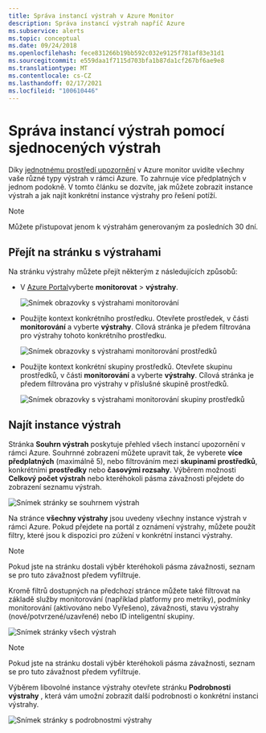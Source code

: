 ```yaml
---
title: Správa instancí výstrah v Azure Monitor
description: Správa instancí výstrah napříč Azure
ms.subservice: alerts
ms.topic: conceptual
ms.date: 09/24/2018
ms.openlocfilehash: fece831266b19bb592c032e9125f781af83e31d1
ms.sourcegitcommit: e559daa1f7115d703bfa1b87da1cf267bf6ae9e8
ms.translationtype: MT
ms.contentlocale: cs-CZ
ms.lasthandoff: 02/17/2021
ms.locfileid: "100610446"
---
```

# <a name="manage-alert-instances-with-unified-alerts"></a>Správa instancí výstrah pomocí sjednocených výstrah

Díky [jednotnému prostředí upozornění](../platform/alerts-overview.md) v Azure monitor uvidíte všechny vaše různé typy výstrah v rámci Azure. To zahrnuje více předplatných v jednom podokně. V tomto článku se dozvíte, jak můžete zobrazit instance výstrah a jak najít konkrétní instance výstrahy pro řešení potíží.

> [!NOTE]
> Můžete přistupovat jenom k výstrahám generovaným za posledních 30 dní.

## <a name="go-to-the-alerts-page"></a>Přejít na stránku s výstrahami

Na stránku výstrahy můžete přejít některým z následujících způsobů:

- V [Azure Portal](https://portal.azure.com/)vyberte **monitorovat**  >  **výstrahy**.  

     ![Snímek obrazovky s výstrahami monitorování](media/alerts-managing-alert-instances/monitoring-alerts-managing-alert-instances-toc.jpg)
  
- Použijte kontext konkrétního prostředku. Otevřete prostředek, v části **monitorování** a vyberte **výstrahy**. Cílová stránka je předem filtrována pro výstrahy tohoto konkrétního prostředku.

     ![Snímek obrazovky s výstrahami monitorování prostředků](media/alerts-managing-alert-instances/alert-resource.JPG)

- Použijte kontext konkrétní skupiny prostředků. Otevřete skupinu prostředků, v části **monitorování** a vyberte **výstrahy**. Cílová stránka je předem filtrována pro výstrahy v příslušné skupině prostředků.    

     ![Snímek obrazovky s výstrahami monitorování skupiny prostředků](media/alerts-managing-alert-instances/alert-rg.JPG)

## <a name="find-alert-instances"></a>Najít instance výstrah

Stránka **Souhrn výstrah** poskytuje přehled všech instancí upozornění v rámci Azure. Souhrnné zobrazení můžete upravit tak, že vyberete **více předplatných** (maximálně 5), nebo filtrováním mezi **skupinami prostředků**, konkrétními **prostředky** nebo **časovými rozsahy**. Výběrem možnosti **Celkový počet výstrah** nebo kteréhokoli pásma závažnosti přejdete do zobrazení seznamu výstrah.     

![Snímek stránky se souhrnem výstrah](media/alerts-managing-alert-instances/alerts-summary.jpg)
 
Na stránce **všechny výstrahy** jsou uvedeny všechny instance výstrah v rámci Azure. Pokud přejdete na portál z oznámení výstrahy, můžete použít filtry, které jsou k dispozici pro zúžení v konkrétní instanci výstrahy.

> [!NOTE]
> Pokud jste na stránku dostali výběr kteréhokoli pásma závažnosti, seznam se pro tuto závažnost předem vyfiltruje.

Kromě filtrů dostupných na předchozí stránce můžete také filtrovat na základě služby monitorování (například platformy pro metriky), podmínky monitorování (aktivováno nebo Vyřešeno), závažnosti, stavu výstrahy (nové/potvrzené/uzavřené) nebo ID inteligentní skupiny.

![Snímek stránky všech výstrah](media/alerts-managing-alert-instances/all-alerts.jpg)

> [!NOTE]
> Pokud jste na stránku dostali výběr kteréhokoli pásma závažnosti, seznam se pro tuto závažnost předem vyfiltruje.

Výběrem libovolné instance výstrahy otevřete stránku **Podrobnosti výstrahy** , která vám umožní zobrazit další podrobnosti o konkrétní instanci výstrahy.   

![Snímek stránky s podrobnostmi výstrahy](media/alerts-managing-alert-instances/alert-details.jpg)